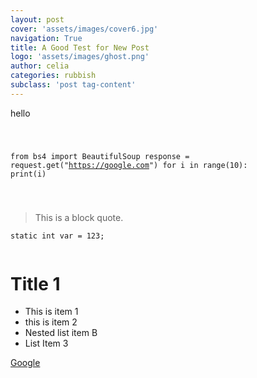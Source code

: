 ```yaml
---
layout: post
cover: 'assets/images/cover6.jpg'
navigation: True
title: A Good Test for New Post
logo: 'assets/images/ghost.png'
author: celia
categories: rubbish
subclass: 'post tag-content'
---
```


<p> hello</p>


<div class="system">
<pre><code class="python">

from bs4 import BeautifulSoup
response = request.get("https://google.com")
for i in range(10):
  print(i)

</code></pre>
</div>


<blockquote>
  This is a block quote.
</blockquote>



```
static int var = 123;


```


<h1 id="heading1">Title 1</h1>
<ul>
<li>This is item 1</li>
<li>this is item 2</li>
<li>Nested list item B</li>
<li>List Item 3</li>
</ul>




[Google](https://google.com)
